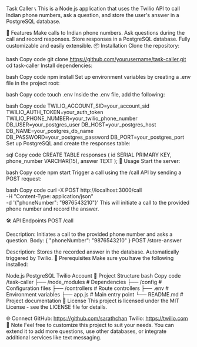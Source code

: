 Task Caller 📞
This is a Node.js application that uses the Twilio API to call Indian phone numbers, ask a question, and store the user's answer in a PostgreSQL database.

🚀 Features
Make calls to Indian phone numbers.
Ask questions during the call and record responses.
Store responses in a PostgreSQL database.
Fully customizable and easily extensible.
📦 Installation
Clone the repository:

bash
Copy code
git clone https://github.com/yourusername/task-caller.git
cd task-caller
Install dependencies:

bash
Copy code
npm install
Set up environment variables by creating a .env file in the project root:

bash
Copy code
touch .env
Inside the .env file, add the following:

bash
Copy code
TWILIO_ACCOUNT_SID=your_account_sid
TWILIO_AUTH_TOKEN=your_auth_token
TWILIO_PHONE_NUMBER=your_twilio_phone_number
DB_USER=your_postgres_user
DB_HOST=your_postgres_host
DB_NAME=your_postgres_db_name
DB_PASSWORD=your_postgres_password
DB_PORT=your_postgres_port
Set up PostgreSQL and create the responses table:

sql
Copy code
CREATE TABLE responses (
    id SERIAL PRIMARY KEY,
    phone_number VARCHAR(15),
    answer TEXT
);
🔧 Usage
Start the server:

bash
Copy code
npm start
Trigger a call using the /call API by sending a POST request:

bash
Copy code
curl -X POST http://localhost:3000/call \
-H "Content-Type: application/json" \
-d '{"phoneNumber": "9876543210"}'
This will initiate a call to the provided phone number and record the answer.

🛠 API Endpoints
POST /call

Description: Initiates a call to the provided phone number and asks a question.
Body: { "phoneNumber": "9876543210" }
POST /store-answer

Description: Stores the recorded answer in the database. Automatically triggered by Twilio.
🛑 Prerequisites
Make sure you have the following installed:

Node.js
PostgreSQL
Twilio Account
📂 Project Structure
bash
Copy code
/task-caller
 ├── /node_modules        # Dependencies
 ├── /config              # Configuration files
 ├── /controllers         # Route controllers
 ├── .env                 # Environment variables
 ├── app.js               # Main entry point
 └── README.md            # Project documentation
📝 License
This project is licensed under the MIT License - see the LICENSE file for details.

🌐 Connect
GitHub: https://github.com/sarathchan
Twilio: https://twilio.com
📄 Note
Feel free to customize this project to suit your needs. You can extend it to add more questions, use other databases, or integrate additional services like text messaging.
